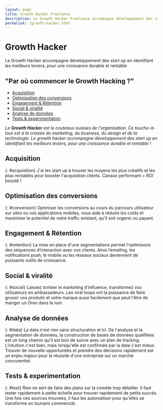 ```yaml
---
layout: page
title: Growth Hacker Freelance
description: Le Growth Hacker Freelance accompagne développement des start up en identifiant les meilleurs leviers, pour une croissance durable et rentable
permalink: /growth-hacker.html
---
```


# Growth Hacker

Le Growth Hacker accompagne développement des start up en identifiant les meilleurs leviers, pour une croissance durable et rentable

## "Par où commencer le Growth Hacking ?"

- <a href="#acquisition">Acquisition</a>
- <a href="#conversion">Optimisation des conversions</a>
- <a href="#retention">Engagement & Rétention</a>
- <a href="#social">Social & viralité</a>
- <a href="#data">Analyse de données</a>
- <a href="#test">Tests & experimentation</a>

_Le **Growth Hacker** est le couteaux-suisses de l'organisation. Ce touche-à-tout est à la croisée du marketing, du business, du design et de la technologie. Le growth hacker accompagne développement des start up en identifiant les meilleurs leviers, pour une croissance durable et rentable !_

## Acquisition

{: #acquisition}
J'ai les start up à trouver les moyens les plus créatifs et les plus rentables pour booster l'acquisition clients. Canaux performant = ROI boosté !

## Optimisation des conversions

{: #conversion}
Optimiser les conversions au cours du parcours utilisateur sur sites ou vos applications mobiles, vous aide à réduire les coûts et maximiser le potentiel de votre traffic existant, qu’il soit organic ou payant.

## Engagement & Rétention

{: #retention}
La mise en place d'une segmentations permet l'optimisons des séquences d’interaction avec vos clients. Ainsi l’emailing, les notifications push, le mobile ou les réseaux sociaux deviennent de puissants outils de croissance.

## Social & viralité

{: #social}
Laissez tomber le marketing d'influence, transformez vos utilisateurs en ambassadeurs. Les viral loops ont la puissance de faire grossir vos produits et votre marque aussi facilement que peut l'être de manger un Oreo dans le noir.

## Analyse de données

{: #data}
La data n'est rien sans structuration et tri. De l'analyse et la segmentation de données, la construction de bases de données qualifiées est un long chemin qu'il est bon de suivre avec un plan de tracking. L'intuition c'est bien, mais lorsqu'elle est confirmée par la data c'est mieux. Trouver de nouvelle opportunités et prendre des décisions rapidement est un enjeu majeur pour la réussite d'une entreprise sur un marché concurentiel.

## Tests & experimentation

{: #test}
Rien ne sert de faire des plans sur la comète trop détailler. Il faut tester rapidement à petite échelle pour trouver rapidement de petits succès. Une fois ces sources trouvées, il faut les automatiser pour qu'elles se transforme en tsunami commercial.
